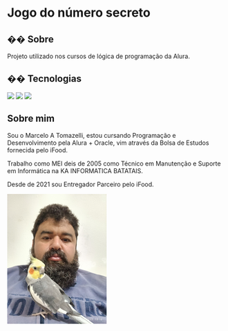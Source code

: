 <h1>Jogo do número secreto</h1>

<h2>�� Sobre</h2>
<p>Projeto utilizado nos cursos de lógica de programação da Alura.</p>

## �� Tecnologias
<div>
  <img src="https://img.shields.io/badge/HTML-239120?style=for-the-badge&logo=html5&logoColor=white">
  <img src="https://img.shields.io/badge/CSS-239120?&style=for-the-badge&logo=css3&logoColor=white">
  <img src="https://img.shields.io/badge/JavaScript-F7DF1E?style=for-the-badge&logo=javascript&logoColor=black">
</div>
<main class="apresentacao">
        <section class="apresentacao__conteudo">
            <h1 class="apresentacao__conteudo__titulo">Sobre mim</h1>
            <p class="apresentacao__conteudo__texto">Sou o Marcelo A Tomazelli, estou cursando Programação e Desenvolvimento pela Alura + Oracle, 
                vim através da Bolsa de Estudos fornecida pelo iFood.</p>
            <p class="apresentacao__conteudo__texto">Trabalho como MEI deis de 2005 como Técnico em Manutenção e Suporte em 
                Informática na KA INFORMATICA BATATAIS.</p>
            <p class="apresentacao__conteudo__texto">Desde de 2021 sou Entregador Parceiro pelo iFood.</p>
        </section>
        <img class="apresentacao__imagem" src="./assets/imagem.png" alt="Foto do Marcelo programando">
    </main>
